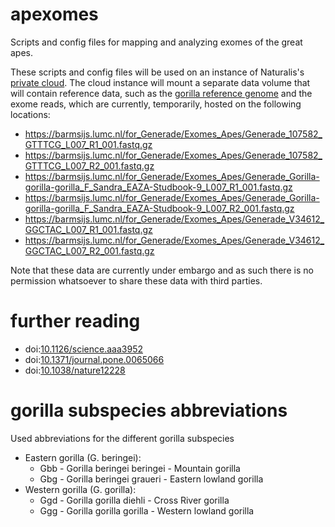 # apexomes
Scripts and config files for mapping and analyzing exomes of the great apes.

These scripts and config files will be used on an instance of Naturalis's [private cloud](http://openstack.naturalis.nl).
The cloud instance will mount a separate data volume that will contain reference data, such as the 
[gorilla reference genome](ftp://ftp.ncbi.nlm.nih.gov/genomes/all/GCF_000151905.1_gorGor3.1//GCF_000151905.1_gorGor3.1_assembly_structure/Primary_Assembly/assembled_chromosomes/FASTA) and the exome reads, which are currently, temporarily, hosted
on the following locations:

- https://barmsijs.lumc.nl/for_Generade/Exomes_Apes/Generade_107582_GTTTCG_L007_R1_001.fastq.gz
- https://barmsijs.lumc.nl/for_Generade/Exomes_Apes/Generade_107582_GTTTCG_L007_R2_001.fastq.gz
- https://barmsijs.lumc.nl/for_Generade/Exomes_Apes/Generade_Gorilla-gorilla-gorilla_F_Sandra_EAZA-Studbook-9_L007_R1_001.fastq.gz
- https://barmsijs.lumc.nl/for_Generade/Exomes_Apes/Generade_Gorilla-gorilla-gorilla_F_Sandra_EAZA-Studbook-9_L007_R2_001.fastq.gz
- https://barmsijs.lumc.nl/for_Generade/Exomes_Apes/Generade_V34612_GGCTAC_L007_R1_001.fastq.gz
- https://barmsijs.lumc.nl/for_Generade/Exomes_Apes/Generade_V34612_GGCTAC_L007_R2_001.fastq.gz

Note that these data are currently under embargo and as such there is no permission whatsoever to share these data with
third parties.

# further reading
- doi:[10.1126/science.aaa3952](http://dx.doi.org/10.1126/science.aaa3952)
- doi:[10.1371/journal.pone.0065066](http://dx.doi.org/10.1371/journal.pone.0065066)
- doi:[10.1038/nature12228](http://dx.doi.org/10.1038/nature12228)


# gorilla subspecies abbreviations 
Used abbreviations for the different gorilla subspecies
- Eastern gorilla (G. beringei):
  - Gbb - Gorilla beringei beringei - Mountain gorilla
  - Gbg - Gorilla beringei graueri - Eastern lowland gorilla
- Western gorilla (G. gorilla):
  - Ggd - Gorilla gorilla diehli - Cross River gorilla
  - Ggg - Gorilla gorilla gorilla - Western lowland gorilla
  
